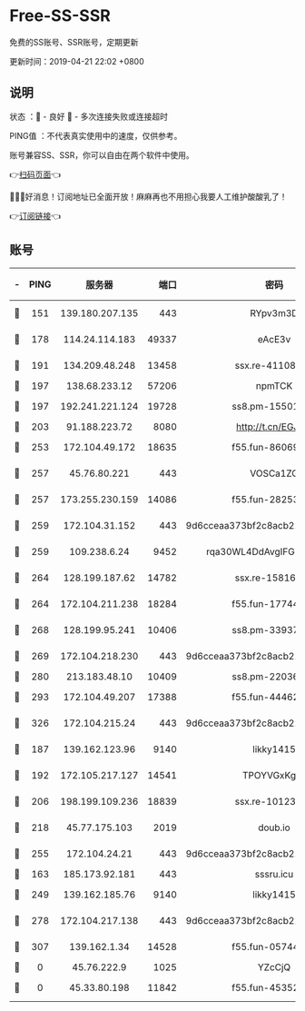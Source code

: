 # Free-SS-SSR

免费的SS账号、SSR账号，定期更新

更新时间：2019-04-21 22:02 +0800

## 说明

状态     ：🙂 - 良好 🙁 - 多次连接失败或连接超时

PING值   ：不代表真实使用中的速度，仅供参考。

账号兼容SS、SSR，你可以自由在两个软件中使用。

👉[扫码页面](https://liesauer.github.io/Free-SS-SSR/)👈

🎉🎉🎉好消息！订阅地址已全面开放！麻麻再也不用担心我要人工维护酸酸乳了！

👉[订阅链接](https://www.liesauer.net/yogurt/subscribe?ACCESS_TOKEN=DAYxR3mMaZAsaqUb)👈

## 账号

|-|PING|服务器|端口|密码|加密方式|区域|
|:----:|:----:|:-----:|-----:|:----:|:----:|:----:|
|🙂|151|139.180.207.135|443|RYpv3m3D|aes-256-cfb|JP|
|🙂|178|114.24.114.183|49337|eAcE3v|chacha20-ietf|TW|
|🙂|191|134.209.48.248|13458|ssx.re-41108917|aes-256-cfb|US|
|🙂|197|138.68.233.12|57206|npmTCK|rc4-md5|US|
|🙂|197|192.241.221.124|19728|ss8.pm-15501985|aes-256-cfb|US|
|🙂|203|91.188.223.72|8080|http://t.cn/EGJIyrl|rc4-md5|RU|
|🙂|253|172.104.49.172|18635|f55.fun-86069991|aes-256-cfb|SG|
|🙂|257|45.76.80.221|443|VOSCa1ZG|aes-256-cfb|DE|
|🙂|257|173.255.230.159|14086|f55.fun-28253939|aes-256-cfb|US|
|🙂|259|172.104.31.152|443|9d6cceaa373bf2c8acb22e60b6a58be6|aes-256-cfb|US|
|🙂|259|109.238.6.24|9452|rqa30WL4DdAvgIFG6Fs3znzTa|aes-256-cfb|FR|
|🙂|264|128.199.187.62|14782|ssx.re-15816563|aes-256-cfb|SG|
|🙂|264|172.104.211.238|18284|f55.fun-17744307|aes-256-cfb|US|
|🙂|268|128.199.95.241|10406|ss8.pm-33937991|aes-256-cfb|SG|
|🙂|269|172.104.218.230|443|9d6cceaa373bf2c8acb22e60b6a58be6|aes-256-cfb|US|
|🙂|280|213.183.48.10|10409|ss8.pm-22036959|rc4-md5|RU|
|🙂|293|172.104.49.207|17388|f55.fun-44462258|aes-256-cfb|SG|
|🙂|326|172.104.215.24|443|9d6cceaa373bf2c8acb22e60b6a58be6|aes-256-cfb|US|
|🙂|187|139.162.123.96|9140|likky1415|aes-256-cfb|JP|
|🙂|192|172.105.217.127|14541|TPOYVGxKglpi|aes-256-cfb|JP|
|🙂|206|198.199.109.236|18839|ssx.re-10123723|aes-256-cfb|US|
|🙂|218|45.77.175.103|2019|doub.io|aes-128-ctr|SG|
|🙂|255|172.104.24.21|443|9d6cceaa373bf2c8acb22e60b6a58be6|aes-256-cfb|US|
|🙁|163|185.173.92.181|443|sssru.icu|rc4-md5|RU|
|🙁|249|139.162.185.76|9140|likky1415|aes-256-cfb|DE|
|🙁|278|172.104.217.138|443|9d6cceaa373bf2c8acb22e60b6a58be6|aes-256-cfb|US|
|🙁|307|139.162.1.34|14528|f55.fun-05744880|aes-256-cfb|SG|
|🙁|0|45.76.222.9|1025|YZcCjQ|rc4-md5|JP|
|🙁|0|45.33.80.198|11842|f55.fun-45352545|aes-256-cfb|US|
